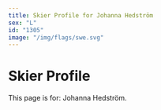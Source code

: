 ```yaml
---
title: Skier Profile for Johanna Hedström
sex: "L"
id: "1305"
image: "/img/flags/swe.svg" 
---
```


# Skier Profile

This page is for: Johanna Hedström.
    